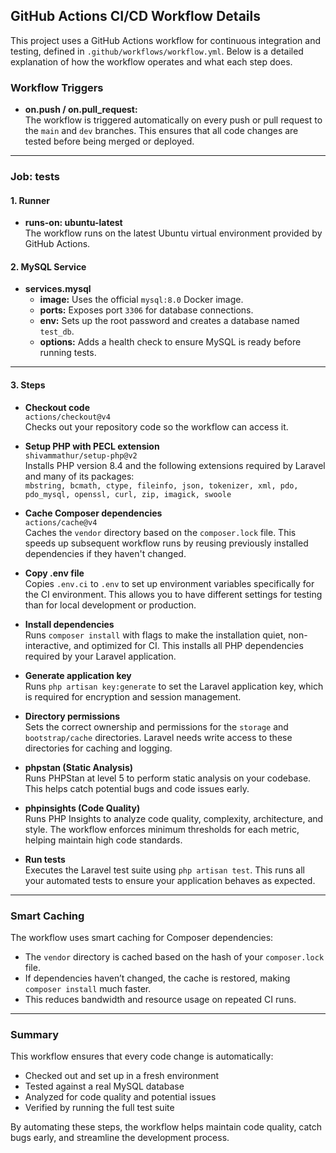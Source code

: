 ## GitHub Actions CI/CD Workflow Details

This project uses a GitHub Actions workflow for continuous integration and testing, defined in `.github/workflows/workflow.yml`. Below is a detailed explanation of how the workflow operates and what each step does.

### Workflow Triggers

- **on.push / on.pull_request:**  
  The workflow is triggered automatically on every push or pull request to the `main` and `dev` branches. This ensures that all code changes are tested before being merged or deployed.

---

### Job: tests

#### 1. Runner

- **runs-on: ubuntu-latest**  
  The workflow runs on the latest Ubuntu virtual environment provided by GitHub Actions.

#### 2. MySQL Service

- **services.mysql**  
  - **image:** Uses the official `mysql:8.0` Docker image.
  - **ports:** Exposes port `3306` for database connections.
  - **env:** Sets up the root password and creates a database named `test_db`.
  - **options:** Adds a health check to ensure MySQL is ready before running tests.

---

#### 3. Steps

- **Checkout code**  
  `actions/checkout@v4`  
  Checks out your repository code so the workflow can access it.

- **Setup PHP with PECL extension**  
  `shivammathur/setup-php@v2`  
  Installs PHP version 8.4 and the following extensions required by Laravel and many of its packages:  
  `mbstring, bcmath, ctype, fileinfo, json, tokenizer, xml, pdo, pdo_mysql, openssl, curl, zip, imagick, swoole`

- **Cache Composer dependencies**  
  `actions/cache@v4`  
  Caches the `vendor` directory based on the `composer.lock` file. This speeds up subsequent workflow runs by reusing previously installed dependencies if they haven't changed.

- **Copy .env file**  
  Copies `.env.ci` to `.env` to set up environment variables specifically for the CI environment. This allows you to have different settings for testing than for local development or production.

- **Install dependencies**  
  Runs `composer install` with flags to make the installation quiet, non-interactive, and optimized for CI. This installs all PHP dependencies required by your Laravel application.

- **Generate application key**  
  Runs `php artisan key:generate` to set the Laravel application key, which is required for encryption and session management.

- **Directory permissions**  
  Sets the correct ownership and permissions for the `storage` and `bootstrap/cache` directories. Laravel needs write access to these directories for caching and logging.

- **phpstan (Static Analysis)**  
  Runs PHPStan at level 5 to perform static analysis on your codebase. This helps catch potential bugs and code issues early.

- **phpinsights (Code Quality)**  
  Runs PHP Insights to analyze code quality, complexity, architecture, and style. The workflow enforces minimum thresholds for each metric, helping maintain high code standards.

- **Run tests**  
  Executes the Laravel test suite using `php artisan test`. This runs all your automated tests to ensure your application behaves as expected.

---

### Smart Caching

The workflow uses smart caching for Composer dependencies:
- The `vendor` directory is cached based on the hash of your `composer.lock` file.
- If dependencies haven’t changed, the cache is restored, making `composer install` much faster.
- This reduces bandwidth and resource usage on repeated CI runs.

---

### Summary

This workflow ensures that every code change is automatically:
- Checked out and set up in a fresh environment
- Tested against a real MySQL database
- Analyzed for code quality and potential issues
- Verified by running the full test suite

By automating these steps, the workflow helps maintain code quality, catch bugs early, and streamline the development process.
